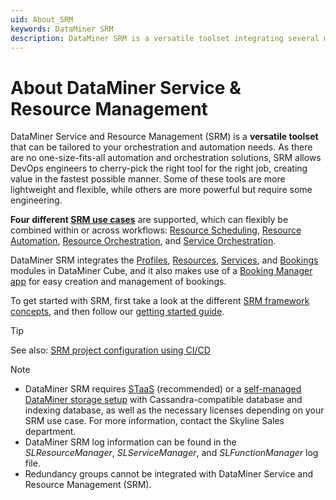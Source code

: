 ```yaml
---
uid: About_SRM
keywords: DataMiner SRM
description: DataMiner SRM is a versatile toolset integrating several modules and a standard app for easy creation and management of bookings.
---
```


# About DataMiner Service & Resource Management

DataMiner Service and Resource Management (SRM) is a **versatile toolset** that can be tailored to your orchestration and automation needs. As there are no one-size-fits-all automation and orchestration solutions, SRM allows DevOps engineers to cherry-pick the right tool for the right job, creating value in the fastest possible manner. Some of these tools are more lightweight and flexible, while others are more powerful but require some engineering.

**Four different [SRM use cases](xref:srm_use_cases)** are supported, which can flexibly be combined within or across workflows: [Resource Scheduling](xref:srm_resource_scheduling), [Resource Automation](xref:srm_resource_automation), [Resource Orchestration](xref:srm_resource_orchestration), and [Service Orchestration](xref:srm_service_orchestration).

DataMiner SRM integrates the [Profiles](xref:The_Profiles_module), [Resources](xref:The_Resources_module), [Services](xref:The_Services_module), and [Bookings](xref:The_Bookings_module) modules in DataMiner Cube, and it also makes use of a [Booking Manager app](xref:Booking_Manager_user_interface) for easy creation and management of bookings.

To get started with SRM, first take a look at the different [SRM framework concepts](xref:srm_concepts), and then follow our [getting started guide](xref:srm_getting_started).

> [!TIP]
> See also: [SRM project configuration using CI/CD](xref:SRM_project_config_using_CICD)

> [!NOTE]
>
> - DataMiner SRM requires [STaaS](xref:STaaS) (recommended) or a [self-managed DataMiner storage setup](xref:Supported_system_data_storage_architectures) with Cassandra-compatible database and indexing database, as well as the necessary licenses depending on your SRM use case. For more information, contact the Skyline Sales department.
> - DataMiner SRM log information can be found in the *SLResourceManager*, *SLServiceManager*, and *SLFunctionManager* log file.
> - Redundancy groups cannot be integrated with DataMiner Service and Resource Management (SRM).
